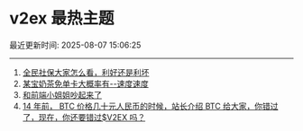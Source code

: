 # v2ex 最热主题

最近更新时间: 2025-08-07 15:06:25

--- 
1. [全民社保大家怎么看，利好还是利坏](https://www.v2ex.com/t/1150537) 
2. [某宝奶茶免单卡大概率有--速度速度](https://www.v2ex.com/t/1150540) 
3. [和前端小姐姐吵起来了](https://www.v2ex.com/t/1150524) 
4. [14 年前， BTC 价格几十元人民币的时候，站长介绍 BTC 给大家，你错过了，现在，你还要错过$V2EX 吗？](https://www.v2ex.com/t/1150542) 
